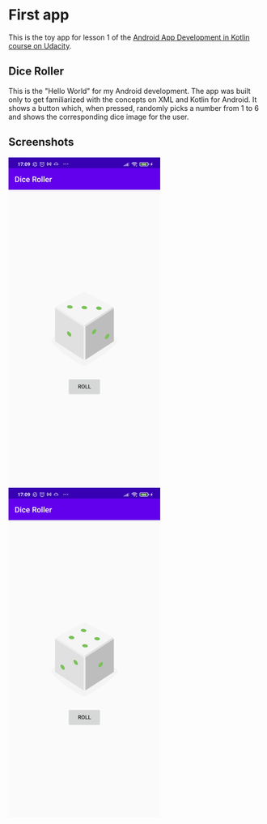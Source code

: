 # First app

This is the toy app for lesson 1 of the [Android App Development in Kotlin course on Udacity](https://www.udacity.com/course/developing-android-apps-with-kotlin--ud9012).

## Dice Roller

This is the "Hello World" for my Android development. The app was built only to get familiarized with the concepts on XML and Kotlin for Android. It shows a button which, when pressed, randomly picks a number from 1 to 6 and shows the corresponding dice image for the user.

## Screenshots

<img src="screenshots/number_three.jpg" width="300">
<img src="screenshots/number_four.jpg" width="300">
